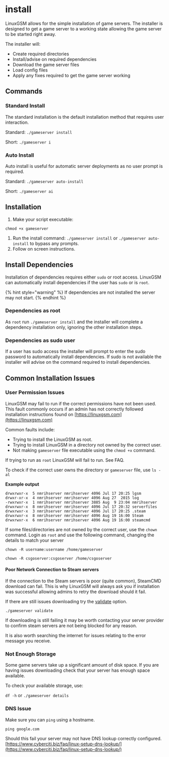 # install

LinuxGSM allows for the simple installation of game servers. The installer is designed to get a game server to a working state allowing the game server to be started right away.

The installer will:

* Create required directories
* Install/advise on required dependencies
* Download the game server files
* Load config files
* Apply any fixes required to get the game server working

## Commands

### Standard Install

The standard installation is the default installation method that requires user interaction.

Standard: `./gameserver install`

Short: `./gameserver i`

### Auto Install

Auto install is useful for automatic server deployments as no user prompt is required.

Standard: `./gameserver auto-install`

Short: `./gameserver ai`

## Installation

1. Make your script executable:

`chmod +x gameserver`

1. Run the install command: `./gameserver install` or `./gameserver auto-install` to bypass any prompts.
2. Follow on screen instructions.

## Install Dependencies

Installation of dependencies requires either `sudo` or root access. LinuxGSM can automatically install dependencies if the user has `sudo` or is `root`.

{% hint style="warning" %}
If dependencies are not installed the server may not start.
{% endhint %}

### Dependencies as root

As `root` run `./gameserver install` and the installer will complete a dependency installation only, ignoring the other installation steps.

### Dependencies as sudo user

If a user has sudo access the installer will prompt to enter the sudo password to automatically install dependencies. If sudo is not available the installer will advise on the command required to install dependencies.

## Common Installation Issues

### User Permission Issues

LinuxGSM may fail to run if the correct permissions have not been used. This fault commonly occurs if an admin has not correctly followed installation instructions found on [https://linuxgsm.com](https://linuxgsm.com)

Common faults include:

* Trying to install the LinuxGSM as root.
* Trying to install LinuxGSM in a directory not owned by the correct user.
* Not making `gameserver` file executable using the `chmod +x` command.

If trying to run as `root` LinuxGSM will fail to run. See FAQ.

To check if the correct user owns the directory or `gameserver` file, use `ls -al`

**Example output**

```text
drwxrwxr-x  5 nmrihserver nmrihserver 4096 Jul 17 20:25 lgsm
drwxr-xr-x  4 nmrihserver nmrihserver 4096 Aug 27  2015 log
-rwxrwxr-x  1 nmrihserver nmrihserver 3885 Aug  9 23:04 nmrihserver
drwxrwxr-x  8 nmrihserver nmrihserver 4096 Jul 17 20:32 serverfiles
drwxrwxr-x  3 nmrihserver nmrihserver 4096 Jul 17 20:25 .steam
drwxrwxr-x  8 nmrihserver nmrihserver 4096 Aug 19 16:00 Steam
drwxrwxr-x  6 nmrihserver nmrihserver 4096 Aug 19 16:00 steamcmd
```

If some files/directories are not owned by the correct user, use the `chown` command. Login as `root` and use the following command, changing the details to match your server

`chown -R username:username /home/gameserver`

`chown -R csgoserver:csgoserver /home/csgoserver`

#### Poor Network Connection to Steam servers

If the connection to the Steam servers is poor \(quite common\), SteamCMD download can fail. This is why LinuxGSM will always ask you if installation was successful allowing admins to retry the download should it fail.

If there are still issues downloading try the [validate](validate.md) option.

`./gameserver validate`

If downloading is still failing it may be worth contacting your server provider to confirm steam servers are not being blocked for any reason.

It is also worth searching the internet for issues relating to the error message you receive.

### Not Enough Storage

Some game servers take up a significant amount of disk space. If you are having issues downloading check that your server has enough space available.

To check your available storage, use:

`df -h` or `./gameserver details`

### DNS Issue

Make sure you can `ping` using a hostname.

```text
ping google.com
```

Should this fail your server may not have DNS lookup correctly configured. [https://www.cyberciti.biz/faq/linux-setup-dns-lookup/](https://www.cyberciti.biz/faq/linux-setup-dns-lookup/)

